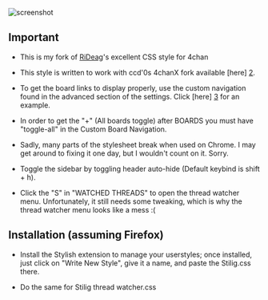 ![screenshot](https://raw.githubusercontent.com/mudanaku/Stilig/master/screenshots.png)

 Important
-----------

* This is my fork of [RiDeag][1]'s excellent CSS style for 4chan

* This style is written to work with ccd'0s 4chanX fork available [here] [2].

* To get the board links to display properly, use the custom navigation found in the advanced section of the settings. Click [here] [3] for an example.

* In order to get the "+" (All boards toggle) after BOARDS you must have "toggle-all" in the Custom Board Navigation.

* Sadly, many parts of the stylesheet break when used on Chrome. I may get around to fixing it one day, but I wouldn't count on it. Sorry.

* Toggle the sidebar by toggling header auto-hide (Default keybind is shift + h).

* Click the "S" in "WATCHED THREADS" to open the thread watcher menu. Unfortunately, it still needs some tweaking, which is why the thread watcher menu looks like a mess :(

Installation (assuming Firefox)
-------------------------------

* Install the Stylish extension to manage your userstyles; once installed, just click on "Write New Style", give it a name, and paste the Stilig.css there.

* Do the same for Stilig thread watcher.css

[1]: https://github.com/RiDeag/Stilig
[2]: https://github.com/ccd0/4chan-x
[3]: http://i.imgur.com/duPWxIu.png


